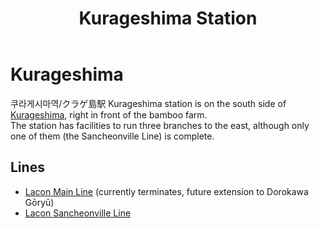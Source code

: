 ﻿---
layout: default
title: Kurageshima Station
description: Kurageshima
---

# Kurageshima

쿠라게시마역/クラゲ島駅
Kurageshima station is on the south side of [Kurageshima](/areas/kurageshima-and-nozomigaoka),
right in front of the bamboo farm.<br>
The station has facilities to run three branches to the east, although only one
of them (the Sancheonville Line) is complete.

## Lines

- [Lacon Main Line](/rail-lines/lcn-main-line) (currently terminates, future extension to Dorokawa Gōryū)
- [Lacon Sancheonville Line](/rail-lines/lcn-sancheonville-line)